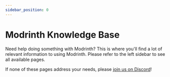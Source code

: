 ```yaml
---
sidebar_position: 0
---
```


# Modrinth Knowledge Base

Need help doing something with Modrinth? This is where you'll find a lot of relevant information to using Modrinth. Please refer to the left sidebar to see all available pages.

If none of these pages address your needs, please [join us on Discord][Discord]!

[Discord]: https://discord.gg/modrinth